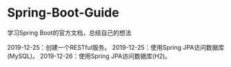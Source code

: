 # Spring-Boot-Guide
学习Spring Boot的官方文档，总结自己的想法

2019-12-25：创建一个RESTful服务。
2019-12-25：使用Spring JPA访问数据库(MySQL)。
2019-12-26：使用Spring JPA访问数据库(H2)。
